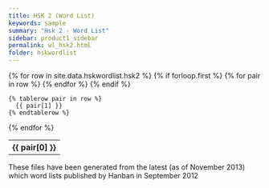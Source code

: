 ```yaml
---
title: HSK 2 (Word List)
keywords: sample
summary: "Hsk 2 - Word List"
sidebar: product1_sidebar
permalink: wl_hsk2.html
folder: hskwordlist
---
```


<table>
  {% for row in site.data.hskwordlist.hsk2 %}
    {% if forloop.first %}
    <tr>
      {% for pair in row %}
        <th>{{ pair[0] }}</th>
      {% endfor %}
    </tr>
    {% endif %}

    {% tablerow pair in row %}
      {{ pair[1] }}
    {% endtablerow %}
  {% endfor %}
</table>

<p>These files have been generated from the latest (as of November 2013) which word lists published by Hanban in September 2012</p>

